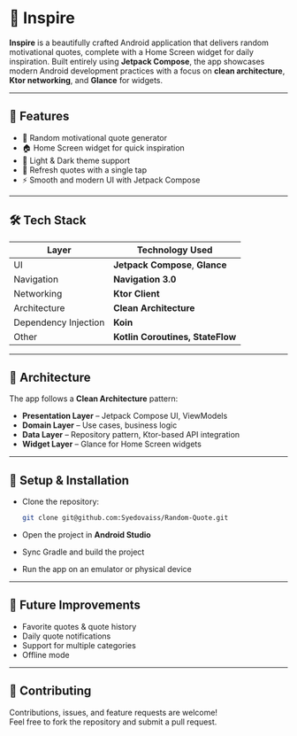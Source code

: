 # 🌟 Inspire

**Inspire** is a beautifully crafted Android application that delivers random motivational quotes, complete with a Home Screen widget for daily inspiration. Built entirely using **Jetpack Compose**, the app showcases modern Android development practices with a focus on **clean architecture**, **Ktor networking**, and **Glance** for widgets.

---

## 📱 Features

- 🎯 Random motivational quote generator  
- 🏠 Home Screen widget for quick inspiration  
- 🌙 Light & Dark theme support  
- 🔁 Refresh quotes with a single tap  
- ⚡ Smooth and modern UI with Jetpack Compose  

---

## 🛠️ Tech Stack

| Layer         | Technology Used              |
|--------------|------------------------------|
| UI           | **Jetpack Compose**, **Glance** |
| Navigation   | **Navigation 3.0**           |
| Networking   | **Ktor Client**              |
| Architecture | **Clean Architecture**       |
| Dependency Injection |**Koin** |
| Other        | **Kotlin Coroutines, StateFlow** |

---

## 🧱 Architecture

The app follows a **Clean Architecture** pattern:

- **Presentation Layer** – Jetpack Compose UI, ViewModels  
- **Domain Layer** – Use cases, business logic  
- **Data Layer** – Repository pattern, Ktor-based API integration  
- **Widget Layer** – Glance for Home Screen widgets  

---

## 🔧 Setup & Installation

 - Clone the repository:

    ```bash
    git clone git@github.com:Syedovaiss/Random-Quote.git
    ```

 - Open the project in **Android Studio**

 - Sync Gradle and build the project

 - Run the app on an emulator or physical device

---

## 🚀 Future Improvements

- Favorite quotes & quote history  
- Daily quote notifications  
- Support for multiple categories  
- Offline mode  

---

## 🤝 Contributing

Contributions, issues, and feature requests are welcome!  
Feel free to fork the repository and submit a pull request.
